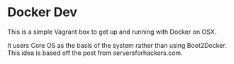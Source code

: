 # Docker Dev

This is a simple Vagrant box to get up and running with Docker on OSX.

It users Core OS as the basis of the system rather than using Boot2Docker. This idea is based off the post from serversforhackers.com.
